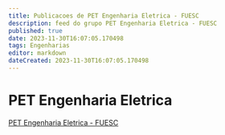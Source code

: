```yaml
---
title: Publicacoes de PET Engenharia Eletrica - FUESC
description: feed do grupo PET Engenharia Eletrica - FUESC
published: true
date: 2023-11-30T16:07:05.170498
tags: Engenharias
editor: markdown
dateCreated: 2023-11-30T16:07:05.170498
---
```


# PET Engenharia Eletrica
[PET Engenharia Eletrica - FUESC](/grupo/85PETEngenhariaEletricaFUESC.md)